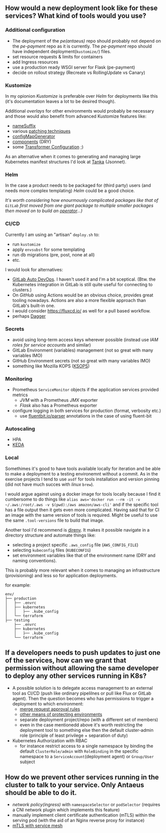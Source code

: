 ## How would a new deployment look like for these services? What kind of tools would you use?

### Additional configuration
* The deployment of the *pe(antaeus)* repo should probably not depend on the *pe-payment* repo as it is currently. The *pe-payment* repo should have independent deployment(`kustomize/`) files.
* set resource requests & limits for containers
* add Ingress resources
* use a production ready WSGI server for Flask (pe-payment)
* decide on rollout strategy (Recreate vs RollingUpdate vs Canary)

### Kustomize

In my opionion _Kustomize_ is preferable over _Helm_ for deployments like this (it's documentation leaves a lot to be desired though).

Additional *overlays* for other environments would probably be necessary and those would also benefit from advanced Kustomize features like:
- [nameSuffix](https://kubectl.docs.kubernetes.io/references/kustomize/kustomization/namesuffix/)
- various [patching techniques](https://kubectl.docs.kubernetes.io/references/kustomize/kustomization/patches/)
- [configMapGenerator](https://kubectl.docs.kubernetes.io/references/kustomize/kustomization/configmapgenerator/)
- [components](https://github.com/kubernetes-sigs/kustomize/blob/master/examples/components.md) (DRY)
- some [Transformer Configuration](https://github.com/kubernetes-sigs/kustomize/tree/master/examples/transformerconfigs) ;)

As an alternative when it comes to generating and managing large Kubernetes manifest structures I'd look at [Tanka](https://tanka.dev/tutorial/jsonnet) (Jsonnet).

### Helm

In the case a product needs to be packaged for (third party) users (and needs more complex templating) _Helm_ could be a good choice.

*It's worth considering how enourmously complicated packages like that of `GitLab` first moved from one giant package to multiple smaller packages then moved on to build an [_operator_](https://gitlab.com/gitlab-org/cloud-native/gitlab-operator#gitlab-operator)...)*

### CI/CD

Currently I am using an "artisan" `deploy.sh` to:
* run `kustomize`
* apply `envsubst` for some templating
* run db migrations (pre, post, none at all)
* etc.

I would look for alternatives:
 * [GitLab Auto DevOps](https://docs.gitlab.com/ee/topics/autodevops/). I haven't used it and I'm a bit sceptical. (Btw. the Kubernetes integration in GitLab is still quite useful for connecting to clusters.)
 * On *GitHub* using Actions would be an obvious choice, provides great tooling nowadays. Actions are also a more flexible approach than GitLab's built-in one.
 * I would consider https://fluxcd.io/ as well for a pull based workflow.
 * perhaps [Dagger](https://docs.dagger.io/1007/kubernetes/)

### Secrets
* avoid using long-term access keys wherever possible (instead use *IAM roles for service accounts* and similar)
* GitLab Environment (variables) management (not so great with many variables IMO)
* GitHub Environment secrets (not so great with many variables IMO)
* something like Mozilla KOPS ([KSOPS](https://github.com/viaduct-ai/kustomize-sops))

### Monitoring
* Prometheus `ServiceMonitor` objects if the application services provided metrics
  * *JVM* with a Prometheus *JMX* exporter
  * *Flask* also has a Prometheus exporter
* configure logging in both services for production (format, verbosity etc.)
  * use [fluentbit.io/parser](https://docs.fluentbit.io/manual/pipeline/filters/kubernetes#kubernetes-annotations) annotations in the case of using fluent-bit

### Autoscaling
* HPA
* [KEDA](https://keda.sh/docs/2.7/scalers/)

### Local

Somethimes it's good to have tools available locally for iteration and be able to make a deployment to a testing environemnt without a commit. As in the exercise projects I tend to use `asdf` for tools installation and version pinning (did not have much succes with _linux_ `brew`).

I would argue against using a docker image for tools locally because I find it cumbersome to do things like `alias aws='docker run --rm -it -v ~/.aws:/root/.aws -v $(pwd):/aws amazon/aws-cli'` and if the specific tool has a file output then it gets even more complicated. Having said that for CI an image with the same version of tools is required. Might be useful to use the same `.tool-versions` file to build that image.

Another tool I'd recommend is [direnv](https://direnv.net/). It makes it possible navigate in a directory structure and automate things like:
  * selecting a project specific `.aws_config` file (`AWS_CONFIG_FILE`)
  * selecting `kubeconfig` files (`KUBECONFIG`)
  * set environment variables like that of the environment name (DRY and naming conventions).

This is probably more relevant when it comes to managing an infrastructure (provisioning) and less so for application deployments.

for example:
```
env/
├── production
│   ├── .envrc
│   ├── kubernetes
│   │   ├── .kube_config
│   └── terraform
├── testing
    ├── .envrc
    ├── kubernetes
    │   ├── .kube_config
    └── terraform
```

## If a developers needs to push updates to just one of the services, how can we grant that permission without allowing the same developer to deploy any other services running in K8s?

* A possible solution is to delegate access management to an external tool as CI/CD (push like ordinary pipelilnes or pull like Flux or GitLab agent). Then the question becomes who has permissions to trigger a deployment to which environment:
  * [merge request approval rules](https://docs.gitlab.com/ee/user/project/merge_requests/approvals/)
  * [other means of protecting environments](https://docs.gitlab.com/ee/ci/environments/protected_environments/#protecting-environments)
  * separate deployment project/repo (with a different set of members)
  * even in the case mentionedd above it's worth restricting the deployment tool to something else then the default cluster-admin role (principle of least privilege + separation of duty)
* Kubernetes Authorization with RBAC
  * for instance restrict access to a single namespace by binding the default `ClusterRole/admin`  with `RoleBinding` in the specific namespace to a `ServiceAccount`(deployment agent) or `Group/User` subject

## How do we prevent other services running in the cluster to talk to your service. Only Antaeus should be able to do it.

* *network policy(ingress)* with `namespaceSelector` or `podSelector` (requires a CNI network plugin which implements this feature)
* manually implement client certificate authentication (mTLS) within the serving pod (with the aid of an Nginx reverse proxy for instance)
* [mTLS with service mesh](https://istio.io/latest/docs/tasks/security/authentication/mtls-migration/)